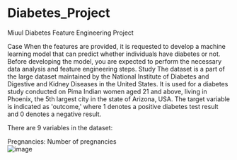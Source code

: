 # Diabetes_Project
Miuul Diabetes Feature Engineering Project 

Case
When the features are provided, it is requested to develop a machine learning model that can predict whether individuals have diabetes or not. Before developing the model, you are expected to perform the necessary data analysis and feature engineering steps.
Study
The dataset is a part of the large dataset maintained by the National Institute of Diabetes and Digestive and Kidney Diseases in the United States. It is used for a diabetes study conducted on Pima Indian women aged 21 and above, living in Phoenix, the 5th largest city in the state of Arizona, USA. The target variable is indicated as 'outcome,' where 1 denotes a positive diabetes test result and 0 denotes a negative result.

There are 9 variables in the dataset:

Pregnancies: Number of pregnancies  
![image](https://github.com/YuceNurs/Diabetes_Project/assets/79469109/327e0c19-7f66-4b29-83a9-7ad88557b486)

 
